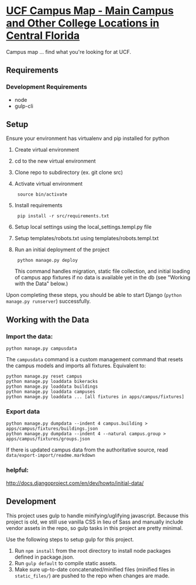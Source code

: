 # [UCF Campus Map - Main Campus and Other College Locations in Central Florida](https://map.ucf.edu)
Campus map ... find what you're looking for at UCF.


## Requirements

### Development Requirements
- node
- gulp-cli


## Setup
Ensure your environment has virtualenv and pip installed for python
1. Create virtual environment
2. cd to the new virtual environment
3. Clone repo to subdirectory (ex. git clone <url> src)
4. Activate virtual environment

        source bin/activate
5. Install requirements

        pip install -r src/requirements.txt
7. Setup local settings using the local_settings.templ.py file
8. Setup templates/robots.txt using templates/robots.templ.txt
9. Run an initial deployment of the project

        python manage.py deploy

    This command handles migration, static file collection, and initial
    loading of campus app fixtures if no data is available yet in the db
    (see "Working with the Data" below.)

Upon completing these steps, you should be able to start Django
(`python manage.py runserver`) successfully.


## Working with the Data

### Import the data:

    python manage.py campusdata

The `campusdata` command is a custom management command that resets the campus models and imports all fixtures. Equivalent to:

    python manage.py reset campus
    python manage.py loaddata bikeracks
    python manage.py loaddata buildings
    python manage.py loaddata campuses
    python manage.py loaddata ... [all fixtures in apps/campus/fixtures]


### Export data
    python manage.py dumpdata --indent 4 campus.building > apps/campus/fixtures/buildings.json
    python manage.py dumpdata --indent 4 --natural campus.group > apps/campus/fixtures/groups.json

If there is updated campus data from the authoritative source, read `data/export-import/readme.markdown`

### helpful:
http://docs.djangoproject.com/en/dev/howto/initial-data/


## Development
This project uses gulp to handle minifying/uglifying javascript. Because this project is old, we still use vanilla CSS in lieu of Sass and manually include vendor assets in the repo, so gulp tasks in this project are pretty minimal.

Use the following steps to setup gulp for this project.

1. Run `npm install` from the root directory to install node packages defined in package.json.
2. Run `gulp default` to compile static assets.
3. Make sure up-to-date concatenated/minified files (minified files in `static_files/`) are pushed to the repo when changes are made.
